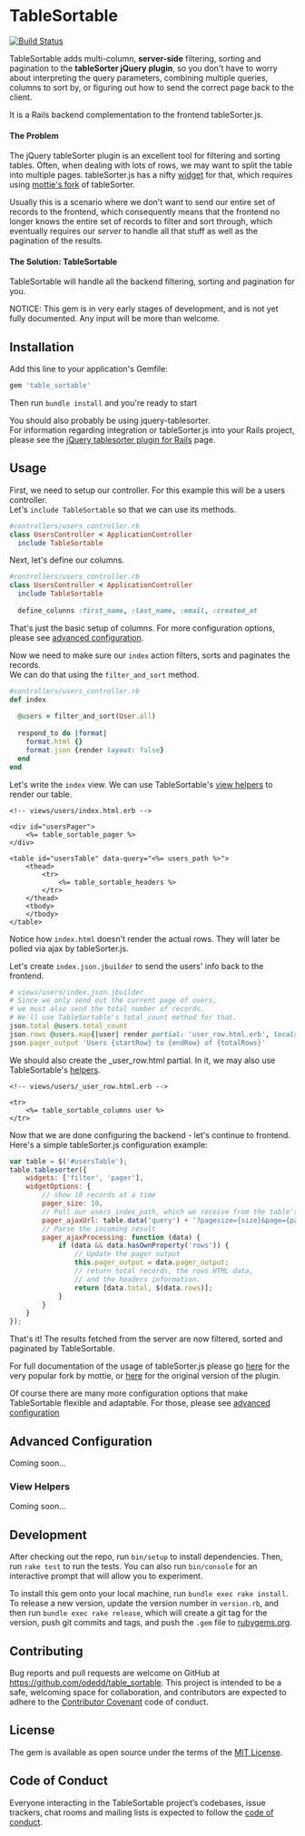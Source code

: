 # TableSortable

[![Build Status](https://travis-ci.org/odedd/table_sortable.svg?branch=master)](https://travis-ci.org/odedd/table_sortable)

TableSortable adds multi-column, **server-side** filtering, sorting and pagination 
to the **tableSorter jQuery plugin**, so you don't have to worry about interpreting the query parameters,
combining multiple queries, columns to sort by, or figuring out how to send the correct page back to the client.

It is a Rails backend complementation to the frontend tableSorter.js.

#### The Problem
The jQuery tableSorter plugin is an excellent tool for filtering and sorting tables. 
Often, when dealing with lots of rows, we may want to split the table into multiple pages. tableSorter.js has a nifty [widget](https://mottie.github.io/tablesorter/docs/example-pager-ajax.html) for that, which requires using [mottie's fork](https://mottie.github.io/tablesorter/docs/index.html) of tableSorter.

Usually this is a scenario where we don't want to send our entire set of records to the frontend,
which consequently means that the frontend no longer knows the entire set of records to filter and sort through,
which eventually requires our *server* to handle all that stuff as well as the pagination of the results.

#### The Solution: TableSortable
TableSortable will handle all the backend filtering, sorting and pagination for you.

NOTICE: This gem is in very early stages of development, and is not yet fully documented.  Any input will be more than welcome.

## Installation

Add this line to your application's Gemfile:

```ruby
gem 'table_sortable'
```

Then run `bundle install` and you're ready to start

You should also probably be using jquery-tablesorter.  
For information regarding integration or tableSorter.js into your Rails project, 
please see the [jQuery tablesorter plugin for Rails](https://github.com/themilkman/jquery-tablesorter-rails) page.

## Usage

First, we need to setup our controller. For this example this will be a users controller.  
Let's `include TableSortable` so that we can use its methods.

```ruby
#controllers/users_controller.rb
class UsersController < ApplicationController
  include TableSortable
```

Next, let's define our columns.
```ruby
#controllers/users_controller.rb
class UsersController < ApplicationController
  include TableSortable
  
  define_colunns :first_name, :last_name, :email, :created_at
```
That's just the basic setup of columns. For more configuration options, please see [advanced configuration](#advanced-configuration).

Now we need to make sure our `index` action filters, sorts and paginates the records.  
We can do that using the `filter_and_sort` method.
```ruby
#controllers/users_controller.rb
def index
  
  @users = filter_and_sort(User.all)
  
  respond_to do |format|
    format.html {}
    format.json {render layout: false}
  end
end
```

Let's write the `index` view. We can use TableSortable's [view helpers](#view-helpers) to render our table.
```erb
<!-- views/users/index.html.erb -->

<div id="usersPager">
    <%= table_sortable_pager %>
</div>

<table id="usersTable" data-query="<%= users_path %>">
    <thead>
        <tr>
            <%= table_sortable_headers %>
        </tr>
    </thead>
    <tbody>
    </tbody>
</table>
```
Notice how `index.html` doesn't render the actual rows. They will later be polled via ajax by tableSorter.js.

Let's create `index.json.jbuilder` to send the users' info back to the frontend.
```ruby
# views/users/index.json.jbuilder
# Since we only send out the current page of users, 
# we must also send the total number of records.
# We'll use TableSortable's total_count method for that.
json.total @users.total_count
json.rows @users.map{|user| render partial: 'user_row.html.erb', locals: {user: user}}.join
json.pager_output 'Users {startRow} to {endRow} of {totalRows}'
```
We should also create the _user_row.html partial. In it, we may also use TableSortable's [helpers](#view-helpers).
```erb
<!-- views/users/_user_row.html.erb -->

<tr>
    <%= table_sortable_columns user %>
</tr>
```

Now that we are done configuring the backend - let's continue to frontend. Here's a simple tableSorter.js configuration example:
```javascript
var table = $('#usersTable');
table.tablesorter({
    widgets: ['filter', 'pager'],
    widgetOptions: {
        // show 10 records at a time
        pager_size: 10,
        // Poll our users_index_path, which we receive from the table's data-query attribute.
        pager_ajaxUrl: table.data('query') + '?pagesize={size}&page={page}&{filterList:fcol}&{sortList:scol}',
        // Parse the incoming result
        pager_ajaxProcessing: function (data) {
            if (data && data.hasOwnProperty('rows')) {
                // Update the pager output
                this.pager_output = data.pager_output;
                // return total records, the rows HTML data,
                // and the headers information.
                return [data.total, $(data.rows)];
            }
        }
    }
});
```
That's it! The results fetched from the server are now filtered, sorted and paginated by TableSortable.

For full documentation of the usage of tableSorter.js please go [here](https://mottie.github.io/tablesorter/docs/index.html) for the very popular fork by mottie, or [here](http://tablesorter.com/docs/) for the original version of the plugin.

Of course there are many more configuration options that make TableSortable flexible and adaptable. For those, please see [advanced configuration](#advanced-configuration)

## Advanced Configuration
Coming soon...

### View Helpers
Coming soon...

## Development

After checking out the repo, run `bin/setup` to install dependencies. Then, run `rake test` to run the tests. You can also run `bin/console` for an interactive prompt that will allow you to experiment.

To install this gem onto your local machine, run `bundle exec rake install`. To release a new version, update the version number in `version.rb`, and then run `bundle exec rake release`, which will create a git tag for the version, push git commits and tags, and push the `.gem` file to [rubygems.org](https://rubygems.org).

## Contributing

Bug reports and pull requests are welcome on GitHub at https://github.com/odedd/table_sortable. This project is intended to be a safe, welcoming space for collaboration, and contributors are expected to adhere to the [Contributor Covenant](http://contributor-covenant.org) code of conduct.

## License

The gem is available as open source under the terms of the [MIT License](http://opensource.org/licenses/MIT).

## Code of Conduct

Everyone interacting in the TableSortable project’s codebases, issue trackers, chat rooms and mailing lists is expected to follow the [code of conduct](https://github.com/[USERNAME]/table_sortable/blob/master/CODE_OF_CONDUCT.md).
